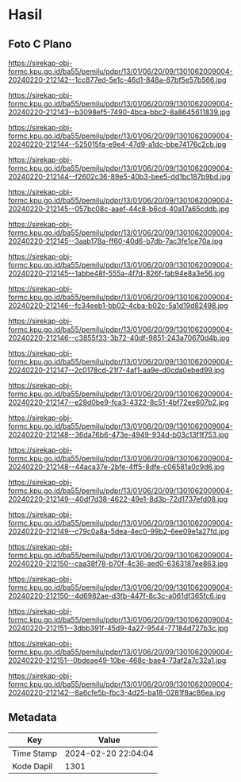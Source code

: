 # Hasil

## Foto C Plano

https://sirekap-obj-formc.kpu.go.id/ba55/pemilu/pdpr/13/01/06/20/09/1301062009004-20240220-212142--1cc877ed-5e1c-46d1-848a-87bf5e57b566.jpg

https://sirekap-obj-formc.kpu.go.id/ba55/pemilu/pdpr/13/01/06/20/09/1301062009004-20240220-212143--b3098ef5-7490-4bca-bbc2-8a8645611839.jpg

https://sirekap-obj-formc.kpu.go.id/ba55/pemilu/pdpr/13/01/06/20/09/1301062009004-20240220-212144--525015fa-e9e4-47d9-a1dc-bbe74176c2cb.jpg

https://sirekap-obj-formc.kpu.go.id/ba55/pemilu/pdpr/13/01/06/20/09/1301062009004-20240220-212144--f2602c36-89e5-40b3-bee5-dd1bc187b9bd.jpg

https://sirekap-obj-formc.kpu.go.id/ba55/pemilu/pdpr/13/01/06/20/09/1301062009004-20240220-212145--057bc08c-aaef-44c8-b6cd-40a17a65cddb.jpg

https://sirekap-obj-formc.kpu.go.id/ba55/pemilu/pdpr/13/01/06/20/09/1301062009004-20240220-212145--3aab178a-ff60-40d6-b7db-7ac3fe1ce70a.jpg

https://sirekap-obj-formc.kpu.go.id/ba55/pemilu/pdpr/13/01/06/20/09/1301062009004-20240220-212145--1abbe48f-555a-4f7d-826f-fab94e8a3e56.jpg

https://sirekap-obj-formc.kpu.go.id/ba55/pemilu/pdpr/13/01/06/20/09/1301062009004-20240220-212146--fc34eeb1-bb02-4cba-b02c-5a1d19d82498.jpg

https://sirekap-obj-formc.kpu.go.id/ba55/pemilu/pdpr/13/01/06/20/09/1301062009004-20240220-212146--c3855f33-3b72-40df-9851-243a70670d4b.jpg

https://sirekap-obj-formc.kpu.go.id/ba55/pemilu/pdpr/13/01/06/20/09/1301062009004-20240220-212147--2c0178cd-21f7-4af1-aa9e-d0cda0ebed99.jpg

https://sirekap-obj-formc.kpu.go.id/ba55/pemilu/pdpr/13/01/06/20/09/1301062009004-20240220-212147--e28d0be9-fca3-4322-8c51-4bf72ee607b2.jpg

https://sirekap-obj-formc.kpu.go.id/ba55/pemilu/pdpr/13/01/06/20/09/1301062009004-20240220-212148--36da76b6-473e-4949-934d-b03c13f1f753.jpg

https://sirekap-obj-formc.kpu.go.id/ba55/pemilu/pdpr/13/01/06/20/09/1301062009004-20240220-212148--44aca37e-2bfe-4ff5-8dfe-c06581a0c9d6.jpg

https://sirekap-obj-formc.kpu.go.id/ba55/pemilu/pdpr/13/01/06/20/09/1301062009004-20240220-212149--40df7d38-4622-49e1-8d3b-72d1737efd08.jpg

https://sirekap-obj-formc.kpu.go.id/ba55/pemilu/pdpr/13/01/06/20/09/1301062009004-20240220-212149--c79c0a8a-5dea-4ec0-99b2-6ee09e1a27fd.jpg

https://sirekap-obj-formc.kpu.go.id/ba55/pemilu/pdpr/13/01/06/20/09/1301062009004-20240220-212150--caa38f78-b70f-4c36-aed0-6363187ee863.jpg

https://sirekap-obj-formc.kpu.go.id/ba55/pemilu/pdpr/13/01/06/20/09/1301062009004-20240220-212150--4d6982ae-d3fb-447f-8c3c-a061df365fc6.jpg

https://sirekap-obj-formc.kpu.go.id/ba55/pemilu/pdpr/13/01/06/20/09/1301062009004-20240220-212151--3dbb391f-45d9-4a27-9544-77184d727b3c.jpg

https://sirekap-obj-formc.kpu.go.id/ba55/pemilu/pdpr/13/01/06/20/09/1301062009004-20240220-212151--0bdeae49-10be-468c-bae4-73af2a7c32a1.jpg

https://sirekap-obj-formc.kpu.go.id/ba55/pemilu/pdpr/13/01/06/20/09/1301062009004-20240220-212142--8a6cfe5b-fbc3-4d25-ba18-0281f8ac86ea.jpg


## Metadata

| Key        | Value               |
| ---------- | ------------------- |
| Time Stamp | 2024-02-20 22:04:04 |
| Kode Dapil | 1301                |



